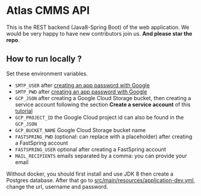 # Atlas CMMS API

This is the REST backend (Java8-Spring Boot) of the web
application.
We would be very happy to have new contributors join us.
**And please star the repo**.

## How to run locally ?
Set these environment variables.
- `SMTP_USER` after [creating an app password with Google](https://support.google.com/accounts/answer/185833?hl=en)
- `SMTP_PWD` after [creating an app password with Google](https://support.google.com/accounts/answer/185833?hl=en)
- `GCP_JSON` after creating a Google Cloud Storage bucket, then creating a service account following the section **Create a service account** of
  this [tutorial](https://medium.com/@raviyasas/spring-boot-file-upload-with-google-cloud-storage-5445ed91f5bc)
- `GCP_PROJECT_ID` the Google Cloud project id can also be found in the `GCP_JSON`
- `GCP_BUCKET_NAME` Google Cloud Storage bucket name
- `FASTSPRING_PWD` (optional: can replace with a placeholder) after creating a FastSpring account
- `FASTSPRING_USER` optional after creating a FastSpring account
- `MAIL_RECIPIENTS` emails separated by a comma: you can provide your email

Without docker, you should first install and use JDK 8 then create a Postgres database. After that go to [src/main/resources/application-dev.yml](src/main/resources/application-dev.yml), change the url, username and password.
